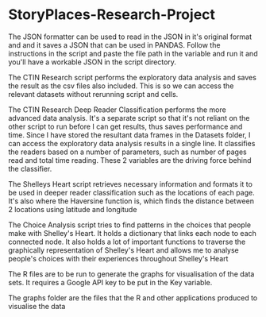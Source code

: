 # StoryPlaces-Research-Project

The JSON formatter can be used to read in the JSON in it's original format and and it saves a JSON that can be used in PANDAS. Follow the instructions in the script and paste the file path in the variable and run it and you'll have a workable JSON in the script directory.

The CTIN Research script performs the exploratory data analysis and saves the result as the csv files also included. This is so we can access the relevant datasets without rerunning script and cells.

The CTIN Research Deep Reader Classification performs the more advanced data analysis. It's a separate script so that it's not reliant on the other script to run before I can get results, thus saves performance and time. Since I have stored the resultant data frames in the Datasets folder, I can access the exploratory data analysis results in a single line. It classifies the readers based on a number of parameters, such as number of pages read and total time reading. These 2 variables are the driving force behind the classifier.

The Shelleys Heart script retrieves necessary information and formats it to be used in deeper reader classification such as the locations of each page. It's also where the Haversine function is, which finds the distance between 2 locations using latitude and longitude 

The Choice Analysis script tries to find patterns in the choices that people make with Shelley's Heart. It holds a dictionary that links each node to each connected node. It also holds a lot of important functions to traverse the graphically representation of Shelley's Heart and allows me to analyse people's choices with their experiences throughout Shelley's Heart

The R files are to be run to generate the graphs for visualisation of the data sets. It requires a Google API key to be put in the Key variable.

The graphs folder are the files that the R and other applications produced to visualise the data
